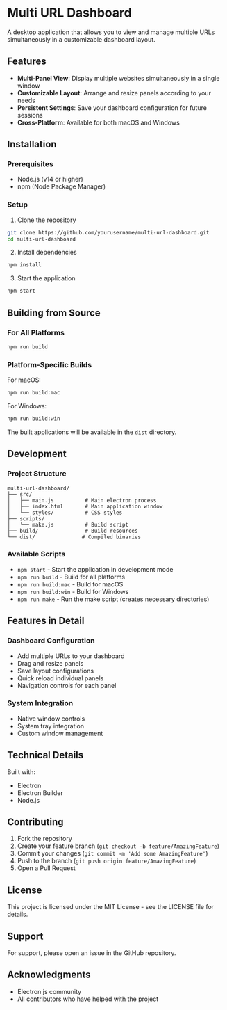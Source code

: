 
# Multi URL Dashboard

A desktop application that allows you to view and manage multiple URLs simultaneously in a customizable dashboard layout.

## Features

- **Multi-Panel View**: Display multiple websites simultaneously in a single window
- **Customizable Layout**: Arrange and resize panels according to your needs
- **Persistent Settings**: Save your dashboard configuration for future sessions
- **Cross-Platform**: Available for both macOS and Windows

## Installation

### Prerequisites
- Node.js (v14 or higher)
- npm (Node Package Manager)

### Setup
1. Clone the repository
```bash
git clone https://github.com/yourusername/multi-url-dashboard.git
cd multi-url-dashboard
```

2. Install dependencies
```bash
npm install
```

3. Start the application
```bash
npm start
```

## Building from Source

### For All Platforms
```bash
npm run build
```

### Platform-Specific Builds

For macOS:
```bash
npm run build:mac
```

For Windows:
```bash
npm run build:win
```

The built applications will be available in the `dist` directory.

## Development

### Project Structure
```
multi-url-dashboard/
├── src/
│   ├── main.js          # Main electron process
│   ├── index.html       # Main application window
│   └── styles/          # CSS styles
├── scripts/
│   └── make.js          # Build script
├── build/               # Build resources
└── dist/               # Compiled binaries
```

### Available Scripts

- `npm start` - Start the application in development mode
- `npm run build` - Build for all platforms
- `npm run build:mac` - Build for macOS
- `npm run build:win` - Build for Windows
- `npm run make` - Run the make script (creates necessary directories)

## Features in Detail

### Dashboard Configuration
- Add multiple URLs to your dashboard
- Drag and resize panels
- Save layout configurations
- Quick reload individual panels
- Navigation controls for each panel

### System Integration
- Native window controls
- System tray integration
- Custom window management

## Technical Details

Built with:
- Electron
- Electron Builder
- Node.js

## Contributing

1. Fork the repository
2. Create your feature branch (`git checkout -b feature/AmazingFeature`)
3. Commit your changes (`git commit -m 'Add some AmazingFeature'`)
4. Push to the branch (`git push origin feature/AmazingFeature`)
5. Open a Pull Request

## License

This project is licensed under the MIT License - see the LICENSE file for details.

## Support

For support, please open an issue in the GitHub repository.

## Acknowledgments

- Electron.js community
- All contributors who have helped with the project

